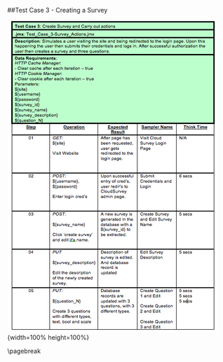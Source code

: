 ##Test Case 3 - Creating a Survey

![Test Case 3. \label{Test Case 3}](04_assets/tc3.png){width=100% height=100%}


\pagebreak


